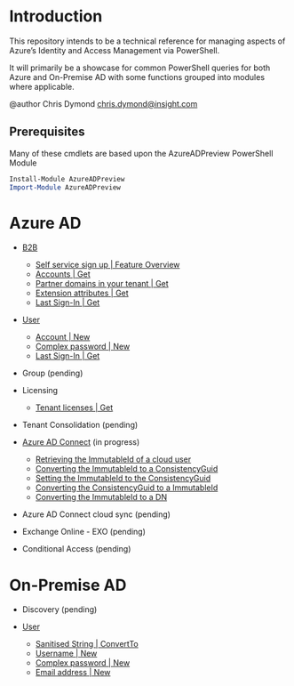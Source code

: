 # Introduction

This repository intends to be a technical reference for managing aspects of Azure’s Identity and Access Management via PowerShell.

It will primarily be a showcase for common PowerShell queries for both Azure and On-Premise AD with some functions grouped into modules where applicable.

@author Chris Dymond chris.dymond@insight.com

## Prerequisites

Many of these cmdlets are based upon the AzureADPreview PowerShell Module

```powershell
Install-Module AzureADPreview
Import-Module AzureADPreview
```

# Azure AD

- [B2B](azure/b2b-user/README.md)

  - [Self service sign up | Feature Overview](azure/b2b-user/README.md)
  - [Accounts | Get](azure/b2b-user/README.md#guests)
  - [Partner domains in your tenant | Get](azure/b2b-user/README.md#get-b2b-domains)
  - [Extension attributes | Get](azure/b2b-user/README.md#extension-attributes)
  - [Last Sign-In | Get](azure/b2b-user/README.md#last-sign-in)

- [User](azure/user/README.md)

  - [Account | New](azure/user/README.md#creating-a-cloud-user-account)
  - [Complex password | New](azure/user/README.md#New-ComplexPassword)
  - [Last Sign-In | Get](azure/user/README.md#last-sign-in)

- Group (pending)

- Licensing

  - [Tenant licenses | Get](azure/licensing/README.md#get-tenant-licensing-details)

- Tenant Consolidation (pending)

- [Azure AD Connect](azure/adc/README.md) (in progress)

  - [Retrieving the ImmutableId of a cloud user](azure/adc/README.md#Retrieving-the-ImmutableId-of-a-cloud-user)
  - [Converting the ImmutableId to a ConsistencyGuid](azure/adc/README.md#Converting-the-ImmutableId-to-a-ConsistencyGuid)
  - [Setting the ImmutableId to the ConsistencyGuid](azure/adc/README.md#Setting-the-ImmutableId-to-the-ConsistencyGuid)
  - [Converting the ConsistencyGuid to a ImmutableId](azure/adc/README.md#Converting-the-ConsistencyGuid-to-a-ImmutableId)
  - [Converting the ImmutableId to a DN](azure/adc/README.md#Converting-the-ImmutableId-to-a-DN)

- Azure AD Connect cloud sync (pending)

- Exchange Online - EXO (pending)

- Conditional Access (pending)

# On-Premise AD

- Discovery (pending)

- [User](on-premise/user/README.md)
  - [Sanitised String | ConvertTo](on-premise/user/README.md#ConvertTo-StringWithoutApostropheOrSpace)
  - [Username | New](on-premise/user/README.md#New-Username)
  - [Complex password | New](on-premise/user/README.md#New-ComplexPassword)
  - [Email address | New ](on-premise/user/README.md#New-Mail)
